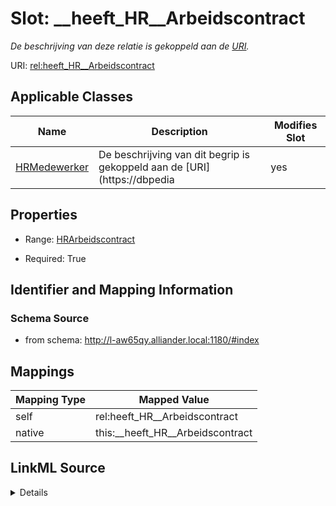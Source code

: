 

# Slot: __heeft_HR__Arbeidscontract


_De beschrijving van deze relatie is gekoppeld aan de [URI](https://dbpedia.org/page/Uniform_Resource_Identifier)._



URI: [rel:heeft_HR__Arbeidscontract](https://data.alliander.com/rel/heeft_HR__Arbeidscontract)



<!-- no inheritance hierarchy -->





## Applicable Classes

| Name | Description | Modifies Slot |
| --- | --- | --- |
| [HRMedewerker](HRMedewerker.md) | De beschrijving van dit begrip is gekoppeld aan de [URI](https://dbpedia |  yes  |







## Properties

* Range: [HRArbeidscontract](HRArbeidscontract.md)

* Required: True





## Identifier and Mapping Information







### Schema Source


* from schema: http://l-aw65qy.alliander.local:1180/#index




## Mappings

| Mapping Type | Mapped Value |
| ---  | ---  |
| self | rel:heeft_HR__Arbeidscontract |
| native | this:__heeft_HR__Arbeidscontract |




## LinkML Source

<details>
```yaml
name: _ heeft HR__Arbeidscontract
description: De beschrijving van deze relatie is gekoppeld aan de [URI](https://dbpedia.org/page/Uniform_Resource_Identifier).
from_schema: http://l-aw65qy.alliander.local:1180/#index
rank: 1000
slot_uri: rel:heeft_HR__Arbeidscontract
alias: __heeft_HR__Arbeidscontract
domain_of:
- HR__Medewerker
range: HR__Arbeidscontract
required: true
multivalued: false

```
</details>
